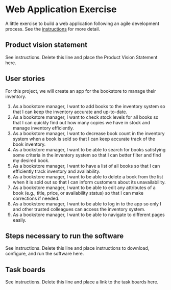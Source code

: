 # Web Application Exercise

A little exercise to build a web application following an agile development process. See the [instructions](instructions.md) for more detail.

## Product vision statement

See instructions. Delete this line and place the Product Vision Statement here.

## User stories

For this project, we will create an app for the bookstore to manage their inventory.
1. As a bookstore manager, I want to add books to the inventory system so that I can keep the inventory accurate and up-to-date.
2. As a bookstore manager, I want to check stock levels for all books so that I can quickly find out how many copies we have in stock and manage inventory efficiently.
3. As a bookstore manager, I want to decrease book count in the inventory system when a book is sold so that I can keep accurate track of the book inventory. 
4. As a bookstore manager, I want to be able to search for books satisfying some criteria in the inventory system so that I can better filter and find my desired book. 
5. As a bookstore manager, I want to have a list of all books so that I can efficiently track inventory and availability.
6. As a bookstore manager, I want to be able to delete a book from the list when it is sold out so that I can inform customers about its unavailability.
7. As a bookstore manager, I want to be able to edit any attributes of a book (e.g., title, price, or availability status) so that I can make corrections if needed.
8. As a bookstore manager, I want to be able to log in to the app so only I and other trusted colleagues can access the inventory system.
9. As a bookstore manager, I want to be able to navigate to different pages easily.



## Steps necessary to run the software

See instructions. Delete this line and place instructions to download, configure, and run the software here.

## Task boards

See instructions. Delete this line and place a link to the task boards here.
